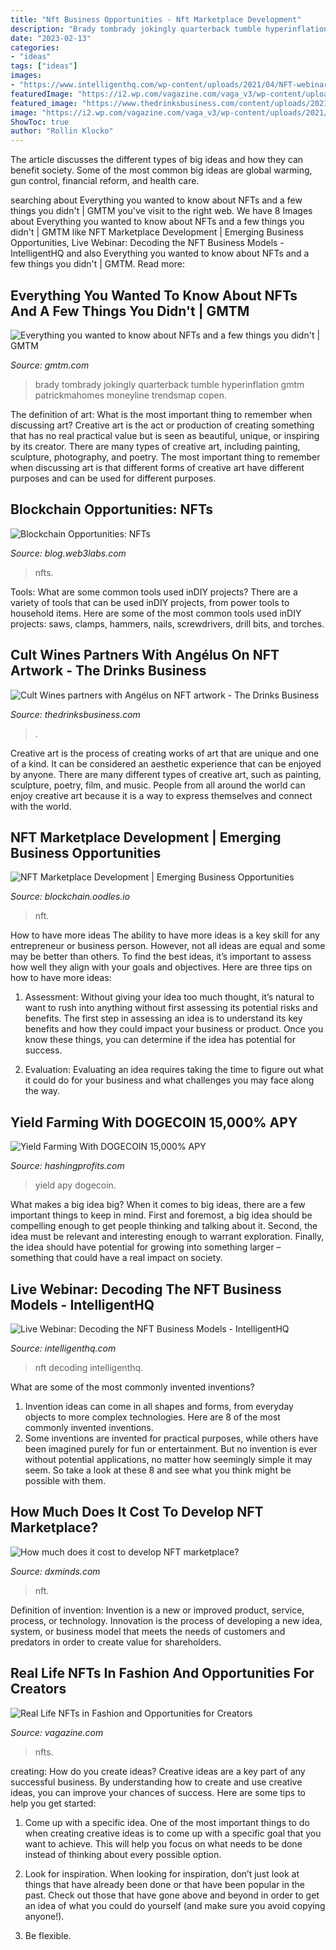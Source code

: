 ```yaml
---
title: "Nft Business Opportunities - Nft Marketplace Development"
description: "Brady tombrady jokingly quarterback tumble hyperinflation gmtm patrickmahomes moneyline trendsmap copen"
date: "2023-02-13"
categories:
- "ideas"
tags: ["ideas"]
images:
- "https://www.intelligenthq.com/wp-content/uploads/2021/04/NFT-webinar.jpg"
featuredImage: "https://i2.wp.com/vagazine.com/vaga_v3/wp-content/uploads/2021/08/real-life-nfts-sneakers.jpg?resize=768%2C960&amp;ssl=1"
featured_image: "https://www.thedrinksbusiness.com/content/uploads/2021/07/Cult-Wines-NFT-CU-50_50.jpg"
image: "https://i2.wp.com/vagazine.com/vaga_v3/wp-content/uploads/2021/08/real-life-nfts-sneakers.jpg?resize=768%2C960&amp;ssl=1"
ShowToc: true
author: "Rollin Klocko"
---
```



The article discusses the different types of big ideas and how they can benefit society. Some of the most common big ideas are global warming, gun control, financial reform, and health care.

	

		
searching about Everything you wanted to know about NFTs and a few things you didn&#039;t | GMTM you've visit to the right web. We have 8 Images about Everything you wanted to know about NFTs and a few things you didn&#039;t | GMTM like NFT Marketplace Development | Emerging Business Opportunities, Live Webinar: Decoding the NFT Business Models - IntelligentHQ and also Everything you wanted to know about NFTs and a few things you didn&#039;t | GMTM. Read more:
		
    
## Everything You Wanted To Know About NFTs And A Few Things You Didn&#039;t | GMTM

<img loading=lazy src="https://cdn.gmtm.com/content/images/2021/05/tom-brady.jpeg" onerror="this.onerror=null;this.src='https://tse2.mm.bing.net/th?id=OIP.nSdN1geWMQ8gzgZJRGwYHAAAAA&amp;pid=15.1';" alt="Everything you wanted to know about NFTs and a few things you didn&#039;t | GMTM">

_Source: gmtm.com_

>brady tombrady jokingly quarterback tumble hyperinflation gmtm patrickmahomes moneyline trendsmap copen. 

	

The definition of art: What is the most important thing to remember when discussing art?
Creative art is the act or production of creating something that has no real practical value but is seen as beautiful, unique, or inspiring by its creator. There are many types of creative art, including painting, sculpture, photography, and poetry. The most important thing to remember when discussing art is that different forms of creative art have different purposes and can be used for different purposes.

    
## Blockchain Opportunities: NFTs

<img loading=lazy src="https://blog.web3labs.com/hs-fs/hubfs/Inline Blockchain Opportunities DeFi Blog (1).png?width=3600&amp;name=Inline Blockchain Opportunities DeFi Blog (1).png" onerror="this.onerror=null;this.src='https://tse1.mm.bing.net/th?id=OIP.ImONjB82BNuEDii1Z4DLfwHaD4&amp;pid=15.1';" alt="Blockchain Opportunities: NFTs">

_Source: blog.web3labs.com_

>nfts. 

	

Tools: What are some common tools used inDIY projects?
There are a variety of tools that can be used inDIY projects, from power tools to household items. Here are some of the most common tools used inDIY projects: saws, clamps, hammers, nails, screwdrivers, drill bits, and torches.

    
## Cult Wines Partners With Angélus On NFT Artwork - The Drinks Business

<img loading=lazy src="https://www.thedrinksbusiness.com/content/uploads/2021/07/Cult-Wines-NFT-CU-50_50.jpg" onerror="this.onerror=null;this.src='https://tse2.mm.bing.net/th?id=OIP.aCEahxVhOES_GopzXtnfYwHaHa&amp;pid=15.1';" alt="Cult Wines partners with Angélus on NFT artwork - The Drinks Business">

_Source: thedrinksbusiness.com_

>. 

	

Creative art is the process of creating works of art that are unique and one of a kind. It can be considered an aesthetic experience that can be enjoyed by anyone. There are many different types of creative art, such as painting, sculpture, poetry, film, and music. People from all around the world can enjoy creative art because it is a way to express themselves and connect with the world.

    
## NFT Marketplace Development | Emerging Business Opportunities

<img loading=lazy src="https://blockchain.oodles.io/wp-content/uploads/NFT-marketplace-or-platform-development.jpg" onerror="this.onerror=null;this.src='https://tse1.mm.bing.net/th?id=OIP.6RGe7dSCEFUzT-3IWibdiwHaDf&amp;pid=15.1';" alt="NFT Marketplace Development | Emerging Business Opportunities">

_Source: blockchain.oodles.io_

>nft. 

	

How to have more ideas
The ability to have more ideas is a key skill for any entrepreneur or business person. However, not all ideas are equal and some may be better than others. To find the best ideas, it’s important to assess how well they align with your goals and objectives. Here are three tips on how to have more ideas:
1. Assessment: Without giving your idea too much thought, it’s natural to want to rush into anything without first assessing its potential risks and benefits. The first step in assessing an idea is to understand its key benefits and how they could impact your business or product. Once you know these things, you can determine if the idea has potential for success.

2. Evaluation: Evaluating an idea requires taking the time to figure out what it could do for your business and what challenges you may face along the way.

    
## Yield Farming With DOGECOIN 15,000% APY

<img loading=lazy src="https://hashingprofits.com/wp-content/uploads/2021/05/yield-farming-with-dogecoin-15000-apy-rdXJR2W5ObI.jpg" onerror="this.onerror=null;this.src='https://tse1.mm.bing.net/th?id=OIP.bJ-N7pSSDXgK0zMVpwN18wHaEK&amp;pid=15.1';" alt="Yield Farming With DOGECOIN 15,000% APY">

_Source: hashingprofits.com_

>yield apy dogecoin. 

	

What makes a big idea big?
When it comes to big ideas, there are a few important things to keep in mind. First and foremost, a big idea should be compelling enough to get people thinking and talking about it. Second, the idea must be relevant and interesting enough to warrant exploration. Finally, the idea should have potential for growing into something larger – something that could have a real impact on society.

    
## Live Webinar: Decoding The NFT Business Models - IntelligentHQ

<img loading=lazy src="https://www.intelligenthq.com/wp-content/uploads/2021/04/NFT-webinar.jpg" onerror="this.onerror=null;this.src='https://tse2.mm.bing.net/th?id=OIP.mN7N0SKRO_1THSm_9TJpEwHaHa&amp;pid=15.1';" alt="Live Webinar: Decoding the NFT Business Models - IntelligentHQ">

_Source: intelligenthq.com_

>nft decoding intelligenthq. 

	

What are some of the most commonly invented inventions?
1. Invention ideas can come in all shapes and forms, from everyday objects to more complex technologies. Here are 8 of the most commonly invented inventions.
2. Some inventions are invented for practical purposes, while others have been imagined purely for fun or entertainment. But no invention is ever without potential applications, no matter how seemingly simple it may seem. So take a look at these 8 and see what you think might be possible with them.

    
## How Much Does It Cost To Develop NFT Marketplace?

<img loading=lazy src="https://i0.wp.com/dxminds.com/wp-content/uploads/2021/08/How-much-does-NFT-marketplace.jpg" onerror="this.onerror=null;this.src='https://tse1.mm.bing.net/th?id=OIP.Et9MPtVq3JxTUdLm7AJQ6QHaDt&amp;pid=15.1';" alt="How much does it cost to develop NFT marketplace?">

_Source: dxminds.com_

>nft. 

	

Definition of invention:
Invention is a new or improved product, service, process, or technology. Innovation is the process of developing a new idea, system, or business model that meets the needs of customers and predators in order to create value for shareholders.

    
## Real Life NFTs In Fashion And Opportunities For Creators

<img loading=lazy src="https://i2.wp.com/vagazine.com/vaga_v3/wp-content/uploads/2021/08/real-life-nfts-sneakers.jpg?resize=768%2C960&amp;ssl=1" onerror="this.onerror=null;this.src='https://tse2.mm.bing.net/th?id=OIP.ZiQN2uMJ11-QE2RGn7iNBgHaJQ&amp;pid=15.1';" alt="Real Life NFTs in Fashion and Opportunities for Creators">

_Source: vagazine.com_

>nfts. 

	

creating: How do you create ideas?
Creative ideas are a key part of any successful business. By understanding how to create and use creative ideas, you can improve your chances of success. Here are some tips to help you get started:
1. Come up with a specific idea. One of the most important things to do when creating creative ideas is to come up with a specific goal that you want to achieve. This will help you focus on what needs to be done instead of thinking about every possible option.

2. Look for inspiration. When looking for inspiration, don’t just look at things that have already been done or that have been popular in the past. Check out those that have gone above and beyond in order to get an idea of what you could do yourself (and make sure you avoid copying anyone!).

3. Be flexible.

